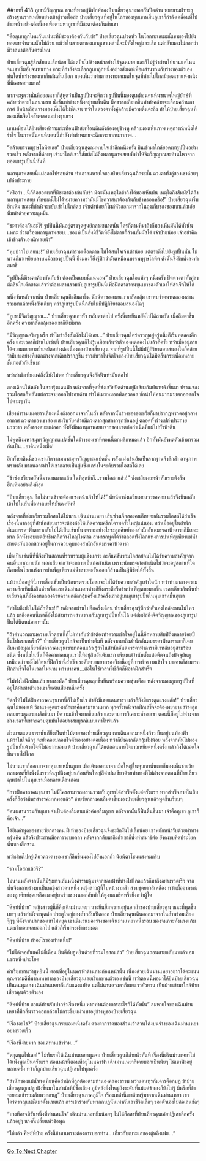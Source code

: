 ##บทที่ 418 ภูเขามีวิญญาณ
ขณะที่พวกผู้พิทักษ์ของป๋ายเสี่ยวฉุนทยอยกันปิดด่าน พยายามฝ่าทะลุสร้างฐานรากเหยียบย่างเข้าสู่รวมโอสถ ป๋ายเสี่ยวฉุนที่อยู่ในโลกของหุบเขาหมื่นภูเขาก็กำลังเคลื่อนที่ไปข้างหน้าอย่างต่อเนื่องเพื่อตามหาภูเขาที่มีชะตาต้องกันกับเขา

“คือภูเขาลูกไหนกันแน่นะที่มีชะตาต้องกันกับข้า” ป๋ายเสี่ยวฉุนปวดหัว ในโลกทะเลเมฆนี้เขามองไปยังยอดเขาจำนวนนับไม่ถ้วน แม้ว่าในสายตาของเขาภูเขาเหล่านี้จะมีทั้งใหญ่และเล็ก แต่กลับมองไม่ออกว่ามีวาสนาต่อกันตรงไหน

ป๋ายเสี่ยวฉุนรู้สึกสับสนเล็กน้อย ได้แต่บินไปข้างหน้าอย่างไร้จุดหมาย และก็ไม่รู้ว่าผ่านไปนานแค่ไหนจนเขาเริ่มอับจนหนทาง ขณะที่กำลังจะเลือกภูเขาลูกหนึ่งอย่างส่งเดชเพื่อผสานรวมกับร่างของตัวเอง ทันใดนั้นร่างของเขาก็พลันสั่นเยือก มองเห็นว่าท่ามกลางทะเลเมฆในจุดที่ห่างไปไกลมียอดเขาแห่งหนึ่งที่พิเศษอย่างมาก!

หากจะพูดว่านั่นคือยอดเขาก็สู้พูดว่าเป็นรูปปั้นจะดีกว่า รูปปั้นนี้มองดูเหมือนคนหินขนาดใหญ่ยักษ์ที่คล้ายว่าตายในสนามรบ นั่งชันเข่าข้างหนึ่งอยู่บนพื้นดิน มือขวากลับยกขึ้นทำท่าคล้ายจะเอื้อมคว้านภากาศ สีหน้าเลือนรางมองเห็นได้ไม่ชัดเจน ทว่าในดวงตาทั้งคู่คล้ายมีความตื่นตะลึง ทำให้ป๋ายเสี่ยวฉุนที่มองเห็นจิตใจสั่นคลอนอย่างรุนแรง

เขาเหมือนได้ยินเสียงคำรามสะเทือนฟ้าสะเทือนดินดังก้องอยู่ข้างหู คล้ายมองเห็นภาพเหตุการณ์หนึ่งได้รำไร ในภาพนั้นคนหินตนนี้กำลังทำท่าหมายจะฉีกกระชากนภากาศ...

“คล้ายบรรพบุรุษโลหิตเลย” ป๋ายเสี่ยวฉุนสูดลมหายใจเข้าลึกหนึ่งครั้ง บินเข้ามาใกล้ยอดเขารูปปั้นอย่างรวดเร็ว หลังจากที่ค่อยๆ เข้ามาใกล้เขาก็สัมผัสได้ถึงพลานุภาพสยบที่ทำให้จิตวิญญาณสะท้านไหวจากยอดเขารูปปั้นนี้ทันที

พลานุภาพสยบนี้แผ่ออกไปรอบด้าน ทำเอาลมหายใจของป๋ายเสี่ยวฉุนถี่กระชั้น ดวงตาทั้งคู่ของเขาค่อยๆ เปล่งประกาย

“หรือว่า...นี่ก็คือยอดเขาที่มีชะตาต้องกันกับข้า มิฉะนั้นเหตุใดข้าถึงได้มองเห็นมัน เหตุใดถึงสัมผัสได้ถึงพลานุภาพสยบ ทั้งหมดนี้ไม่ได้หมายความว่ามันมีโชควาสนาต้องกันกับข้าหรอกหรือ!” ป๋ายเสี่ยวฉุนเริ่มฮึกเหิม ขณะที่กำลังจะขยับเข้าไปใกล้ต่อ เจ้าเต่าน้อยก็โผล่หัวออกมาจากในถุงเก็บของของเขาแล้วเอ่ยพึมพำด้วยความดูหมิ่น

“ชะตาต้องกันอะไร๊ รูปปั้นนี้มันอยู่ตรงจุดศูนย์กลางขนาดนั้น ใครก็ตามที่มาถึงก็มองเห็นมันได้ทั้งนั้นแหละ ส่วนเรื่องพลานุภาพสยบ...ขอแค่เป็นสิ่งมีชีวิตที่ยังไม่ตายก็ล้วนสัมผัสได้ เจ้าป๋ายน้อย เจ้าอย่าคิดเข้าข้างตัวเองนักเลยน่า”

“หุบปากไปเลยนะ!” ป๋ายเสี่ยวฉุนคำรามเดือดดาล ไม่ได้สนใจเจ้าเต่าน้อย แต่ตรงดิ่งไปยังรูปปั้นนั่น ไม่นานก็มาเหยียบลงบนมือของรูปปั้นนี้ ยิ่งมองก็ยิ่งรู้สึกว่ามันเหมือนบรรพบุรุษโลหิต ดังนั้นจึงรีบนั่งลงทำสมาธิ

“รูปปั้นนี้มีชะตาต้องกันกับข้า ต้องเป็นแบบนี้แน่นอน” ป๋ายเสี่ยวฉุนไอแห้งๆ หนึ่งครั้ง ปิดดวงตาทั้งคู่ลง ตัดสินใจเด็ดขาดแล้วว่าต้องผสานรวมกับภูเขารูปปั้นนี้เพื่อฝึกคาถาคนขุนเขาของตัวเองให้สำเร็จให้ได้

หนึ่งวันหลังจากนั้น ป๋ายเสี่ยวฉุนถึงลืมตาขึ้น นัยน์ตาของเผยแววกลัดกลุ้ม เขาพบว่าตนทดลองผสานรวมมาแล้วหนึ่งวันเต็มๆ ทว่าภูเขารูปปั้นนี้กลับไม่มีปฏิกิริยาตอบสนองใดๆ

“ภูเขามีจิตวิญญาณ...” ป๋ายเสี่ยวฉุนเกาหัว หลับตาต่อไป ครั้งนี้เขายืนหยัดไปได้สามวัน เมื่อลืมตาขึ้นอีกครั้ง ความกลัดกลุ้มของเขาก็ยิ่งมีมาก

“มีวิญญาณจริงๆ หรือ ทำไมข้าถึงสัมผัสไม่ได้เลย...” ป๋ายเสี่ยวฉุนใคร่ครวญอยู่ครู่หนึ่งก็เริ่มทดลองอีกครั้ง และเวลาก็ผ่านไปเช่นนี้ ป๋ายเสี่ยวฉุนก็ไม่รู้เหมือนกันว่าตัวเองทดลองไปแล้วกี่ครั้ง ทว่าเมื่ออยู่ภายใต้ความพยายามยืนหยัดอย่างต่อเนื่องของป๋ายเสี่ยวฉุน จากที่รูปปั้นนี้ไม่มีปฏิกิริยาตอบสนองใดก็คล้ายว่ามีบางอย่างที่แตกต่างจากเดิมปรากฏขึ้น ราวกับว่าในจิตใจของป๋ายเสี่ยวฉุนได้มีคลื่นกระเพื่อมหลายชั้นก่อตัวกันขึ้นมา

ทว่าลำพังเพียงแค่สิ่งนี้ยังไม่พอ ป๋ายเสี่ยวฉุนจึงกัดฟันทำมันต่อไป

สองเดือนให้หลัง ในสายรุ้งแดนฟ้า หลังจากที่จุดที่ซ่งเชวียปิดด่านอยู่มีเสียงกัมปนาทดังขึ้นมา ปราณของรวมโอสถก็พลันแผ่กระจายออกไปรอบด้าน ทำให้เมฆหมอกพัดอวลอล ชักนำให้คนมากมายตกอกตกใจไปตามๆ กัน

เสียงคำรามแผดยาวเสียงหนึ่งดังออกมาจากในถ้ำ หลังจากนั้นร่างของซ่งเชวียก็มาปรากฏพรวดอยู่กลางอากาศ ดวงตาของเขาส่องแสงวิบวับคล้ายมีดวงดาวสุกสกาวซุกซ่อนอยู่ ตลอดทั้งร่างเปล่งประกายแวววาว พลังของตบะแผ่ออก ทั้งยังมีพลานุภาพสยบจากขอบเขตก่อกำเนิดที่แผ่ไปทั่วฟ้าดิน

ไม่พูดถึงมหาสมุทรวิญญาณแปดชั้นในร่างของเขาที่ตอนนี้ตกผลึกหมดแล้ว อีกทั้งมันยังหดตัวเข้ามารวมกันเป็น...ยาดินหนึ่งเม็ด!

อีกทั้งยาดินนี้ของเขาเกิดจากมหาสมุทรวิญญาณแปดชั้น พลังแฝงเร้นอันเป็นรากฐานจึงลึกล้ำ อานุภาพทรงพลัง มากพอจะทำให้เขากลายเป็นผู้แข็งแกร่งในระดับรวมโอสถได้เลย

“ข้าซ่งเชวียรอวันนี้มานานมากแล้ว ในที่สุดข้าก็...รวมโอสถแล้ว!” ซ่งเชวียเงยหน้าหัวเราะดังลั่น ฮึกเหิมอย่างถึงที่สุด

“ป๋ายเสี่ยวฉุน อีกไม่นานข้าจะต้องแซงหน้าเจ้าให้ได้!” นัยน์ตาซ่งเชวียเผยแววรอคอย แล้วจึงบินกลับเข้าไปในถ้ำเพื่อทำตบะให้มั่นคงทันที

หลังจากที่ซ่งเชวียรวมโอสถได้ไม่นาน เฉินม่านเหยา เสินซ่วนจื่อสองคนก็ทยอยกันรวมโอสถได้สำเร็จ เรื่องนี้หากอยู่ที่สำนักสยบธารจะต้องก่อให้เกิดความครึกโครมครั้งใหญ่แน่นอน ทว่าเมื่ออยู่ในสำนักอันตมรรคาฟ้าดารากลับไม่ได้เป็นเช่นนั้น เพราะอย่างไรซะลูกศิษย์ของสำนักอันตมรรคาฟ้าดาราก็มีเยอะมาก อีกทั้งขอบเขตอิทธิพลก็กว้างใหญ่ไพศาล สามารถพูดได้ว่าตลอดทั้งโลกแห่งการบำเพ็ญเพียรแม่น้ำสายตะวันออกล้วนอยู่ในการควบคุมของสำนักอันตมรรคาฟ้าดารา

เมื่อเป็นเช่นนี้ที่นี่จึงเป็นสถานที่รวบรวมผู้แข็งแกร่ง กะอีแค่ขั้นรวมโอสถย่อมไม่ได้รับความสำคัญจากคนอื่นมากมายนัก นอกเสียจากว่าจะกลายเป็นก่อกำเนิด เพราะนักพรตก่อกำเนิดไม่ว่าจะอยู่สถานที่ใดก็ตามในโลกแห่งการบำเพ็ญเพียรแม่น้ำสายตะวันออกก็ล้วนเป็นผู้พิชิตได้ทั้งสิ้น

แม้ว่าเมื่ออยู่ที่นี่การเลื่อนขั้นเป็นนักพรตรวมโอสถจะไม่ได้รับความสำคัญเท่าใดนัก ทว่าท่ามกลางความความฮึกเหิมนี้เสินซ่วนจื่อและเฉินม่านเหยาต่างก็ยิ่งกระตือรือร้นบำเพ็ญตบะมากขึ้น เวลาเดียวกันนั้นป๋ายเสี่ยวฉุนก็ยังคงทดลองด้วยความกลัดกลุ้มครั้งแล้วครั้งเล่าอยู่บนภูเขารูปปั้นในหุบเขาหมื่นภูเขา

“ทำไมถึงยังไม่ได้สักทีนะ!!” หลังจากผ่านไปอีกครึ่งเดือน ป๋ายเสี่ยวฉุนรู้สึกว่าตัวเองใกล้จะทนไม่ไหวแล้ว มาถึงตอนนี้เขาก็ยังไม่สามารถผสานรวมกับภูเขารูปปั้นนั้นได้ แค่สัมผัสถึงจิตวิญญาณของภูเขารูปปั้นได้นิดหน่อยเท่านั้น

“ถ้าคำนวณตามความเร็วตอนนี้ก็ไม่เท่ากับว่าข้าต้องทำความเข้าใจอยู่ในนี้อีกหลายสิบปีถึงหลายร้อยปีขึ้นไปหรอกหรือ?” ป๋ายเสี่ยวฉุนใกล้จะเป็นบ้าเต็มที หลังจากมาถึงสำนักอันตมรรคาฟ้าดาราเขาก็เคยสืบหาข้อมูลเกี่ยวกับคาถาคนขุนเขามาก่อนแล้ว รู้ว่าในสำนักอันตมรรคาฟ้าดารามีเวทลับอยู่สามร้อยชนิด ซึ่งหนึ่งในนั้นก็คือคาถาคนขุนเขานี้ที่อยู่สิบอันดับแรก เพียงแต่ว่านับตั้งแต่อดีตจนถึงปัจจุบันดูเหมือนว่าจะมีไม่กี่คนที่ฝึกวิชานี้สำเร็จ ระดับความยากของวิชานี้อยู่ที่การทำความเข้าใจ บางคนก็สามารถฝึกสำเร็จได้ในเวลาไม่นาน ทว่าบางคน...ต่อให้ใช้เวลาทั้งชีวิตก็มิอาจฝึกสำเร็จ

“ไม่ฟงไม่ฝึกมันแล้ว ยากชะมัด” ป๋ายเสี่ยวฉุนลุกขึ้นยืนพร้อมความขุ่นเคือง หลังจากมองภูเขารูปปั้นที่อยู่ใต้ฝ่าเท้าตัวเองเขาก็แค่นเสียงหนึ่งครั้ง

“ต่อให้ไม่ได้ฝึกคาถาคนขุนเขานี่ก็ไม่เป็นไร ข้ายังมีเขตแดนธารา แล้วก็ยังมีแรงดูดแรงผลัก!” ป๋ายเสี่ยวฉุนไม่ยอมแพ้ วิชาแรงดูดแรงผลักเขาศึกษามานานมาก ทุกครั้งหลังจากฝึกเสร็จจะต้องพยายามสร้างลูกกลมแรงดูดแรงผลักขึ้นมา มีความเข้าใจมากขึ้นแล้ว และตามการวิเคราะห์ของเขา ตอนนี้ก็อยู่ไม่ห่างจากช่วงเวลาที่เขาจะควบคุมมันได้อย่างสมบูรณ์แบบเท่าไหร่แล้ว

ส่วนเขตแดนธารานั้นก็ยิ่งเป็นท่าไม้ตายของป๋ายเสี่ยวฉุน เขาเดินออกมาหนึ่งก้าว ยืนอยู่บนท้องฟ้า แม้ว่าในใจลึกๆ จะยังคอยปลอบใจตัวเองอย่างต่อเนื่อง ทว่าก็ยังคงกลัดกลุ้มไม่น้อย หลังจากหันไปมองรูปปั้นนั้นด้วยใจที่ไม่อยากยอมแพ้ ป๋ายเสี่ยวฉุนก็ได้แต่ถอนหายใจยาวเหยียดหนึ่งครั้ง แล้วถึงได้ถอดใจบินจากไปไกล

ไม่นานเขาก็ออกมาจากหุบเขาหมื่นภูเขา เมื่อเดินออกมาจากมือใหญ่ในหุบเขานั้นเขาก็มองเห็นชายวัยกลางคนที่ยังนั่งนิ่งราวหินรูปลิงอยู่บนก้อนหินใหญ่สีดำปนเขียวด้วยท่าทางที่ไม่ต่างจากตอนที่ป๋ายเสี่ยวฉุนเข้าไปในหุบเขาเมื่อหลายเดือนก่อน

“การฝึกคาถาคนขุนเขา ไม่มีใครสามารถผสานรวมกับภูเขาได้สำเร็จตั้งแต่ครั้งแรก หากสำเร็จภายในสิบครั้งก็ถือว่ามีพรสวรรค์มากพอแล้ว” ชายวัยกลางคนลืมตาขึ้นมองป๋ายเสี่ยวฉุนแล้วพูดขึ้นเรียบๆ

“คนผสานรวมกับภูเขา จำเป็นต้องลืมตนแล้วค่อยลืมภูเขา หลังจากนั้นก็ฟื้นตื่นขึ้นมา เจ้าคือภูเขา ภูเขาก็คือเจ้า...”

ได้ยินคำพูดของชายวัยกลางคน ฝีเท้าของป๋ายเสี่ยวฉุนจึงชะงักงันไปเล็กน้อย เขาพยักหน้ารับด้วยท่าทางครุ่นคิด แล้วจึงประสานมือคารวะบอกลา หลังจากกลับมาถึงถ้ำเขาก็นั่งทำสมาธิต่อ ยังคงขบคิดประโยคนั้นของสือซาน

ทว่าผ่านไปครู่เดียวดวงตาของเขาก็ลืมขึ้นมองไปยังนอกถ้ำ นัยน์ตาโชนแสงคมกริบ

“รวมโอสถแล้วรึ?”

ไม่นานหลังจากนั้นก็มีรุ้งยาวเส้นหนึ่งคำรามอู้มาจากขอบฟ้าที่ห่างไปไกลแล้วก็มาถึงอย่างรวดเร็ว จากนั้นจึงกลายร่างมาเป็นหญิงสาวคนหนึ่ง หญิงสาวผู้นี้ใบหน้างามล้ำ สวมชุดยาวสีเหลือง ทว่าเมื่ออาภรณ์ของลูกศิษย์ชุดเหลืองมาอยู่บนร่างของนางกลับทำให้ดูงามเพริศพริ้งยิ่งกว่าผู้ใด

“ศิษย์พี่ป๋าย” หญิงสาวผู้นี้ก็คือเฉินม่านเหยา นางยืนยิ้มหวานอยู่นอกถ้ำของป๋ายเสี่ยวฉุน ขณะที่พูดขึ้นเบาๆ แล้วกำลังจะพูดต่อ ประตูใหญ่ของถ้ำกลับเปิดออก ป๋ายเสี่ยวฉุนเดินออกมาจากในถ้ำพร้อมเสียงจุ๊ๆๆ ที่ดังจากปากของเขาไม่หยุด เขาเดินวนมองร่างของเฉินม่านเหยาหนึ่งรอบ มองจนกระทั่งนางแก้มแดงก่ำถอยหลบออกไป แล้วก็เริ่มกระเง้ากระงอด

“ศิษย์พี่ป๋าย ทำอะไรของท่านเนี่ย!”

“ไม่ได้เจอกันแค่ไม่กี่เดือน ยินดีกับฮูหยินด้วยที่รวมโอสถแล้ว” ป๋ายเสี่ยวฉุนถอนสายกลับมาแล้วเอ่ยแซวหนึ่งประโยค

คำเรียกขานว่าฮูหยินนี้ ตอนที่อยู่ในนครฟ้าด้านล่างก่อนหน้านั้น เนื่องด้วยเฉินม่านเหยาอยากได้คะแนนคุณความดีที่มากมหาศาลของป๋ายเสี่ยวฉุนเลยเรียกขานตัวเองเช่นนี้ ทว่าตอนนี้พอมาได้ยินป๋ายเสี่ยวฉุนเป็นคนพูดเอง เฉินม่านเหยาก็แก้มแดงแปร๊ด แต่ไม่นานดวงตาก็เผยแววยั่วยวน เป็นฝ่ายเข้ามาใกล้ป๋ายเสี่ยวฉุนด้วยตัวเอง

“ศิษย์พี่ป๋าย ขอแค่ท่านรับปากข้าเรื่องหนึ่ง หากท่านต้องการอะไรก็ได้ทั้งนั้น” ลมหายใจของเฉินม่านเหยาที่มีกลิ่นราวดอกกล้วยไม้กระซิบแผ่วเบาอยู่ข้างหูของป๋ายเสี่ยวฉุน

“เรื่องอะไร?” ป๋ายเสี่ยวฉุนกระแอมหนึ่งครั้ง ดวงตากวาดมองส่วนเว้าส่วนโค้งบนร่างของเฉินม่านเหยาอย่างรวดเร็ว

“เรื่องนี้ง่ายมาก ขอแค่ท่านเข้าร่วม...”

“หยุดพูดไปเลย!” ไม่ทันรอให้เฉินม่านเหยาพูดจบ ป๋ายเสี่ยวฉุนก็ส่ายหัวทันที เรื่องนี้เฉินม่านเหยาไม่ได้เพิ่งพูดเป็นครั้งแรก ก่อนหน้านี้ตอนที่อยู่ในนครฟ้า เฉินม่านเหยาก็เคยบอกเป็นนัยๆ ให้เขาฟังอยู่หลายครั้ง ทว่าก็ถูกป๋ายเสี่ยวฉุนปฏิเสธไปทุกครั้ง

“สำนักของแม่น้ำทงเทียนคือสำนักที่ถูกต้องตามทำนองคลองธรรม ทว่าแดนทุรกันดารคือกบฏ ข้าป๋ายเสี่ยวฉุนถูกปลูกฝังขึ้นมาในสำนักที่มีชื่อเสียง ภูมิหลังยิ่งใหญ่ถึงระดับที่แม้แต่ข้าเองก็ยังไม่รู้ มีหรือที่ข้าจะยอมเข้าร่วมกับพวกกบฎ” ป๋ายเสี่ยวฉุนภาคภูมิใจ เรื่องเหล่านี้เขาล้วนรู้มาจากเฉินม่านเหยา เขาใคร่ครวญแน่ชัดมาตั้งนานแล้ว การเข้าร่วมกับพวกกบฏนั่นเท่ากับเอาชีวิตเล็กๆ ของตัวเองไปล้อเล่นชัดๆ

“บางทีอาจมีวันหนึ่งที่ท่านสนใจ” เฉินม่านเหยายิ้มน้อยๆ ไม่ได้ถือสาที่ป๋ายเสี่ยวฉุนเอ่ยปฏิเสธอีกครั้ง แล้วอยู่ๆ นางก็เปลี่ยนหัวข้อพูด

“ใช่แล้ว ศิษย์พี่ป๋าย ครั้งนี้ข้ามาเพราะต้องการบอกท่าน...เกี่ยวกับเบาะแสของตู้หลิงเฟย...”

------




[Go To Next Chapter]( ./41.md)